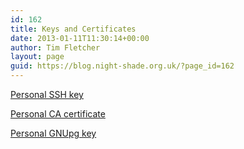 ```yaml
---
id: 162
title: Keys and Certificates
date: 2013-01-11T11:30:14+00:00
author: Tim Fletcher
layout: page
guid: https://blog.night-shade.org.uk/?page_id=162
---
```

[Personal SSH key](https://www.night-shade.org.uk/~tim/ID/yubikey-ssh.pub "Download key")

[Personal CA certificate](https://www.night-shade.org.uk/~tim/ID/NightShade-CA.pem "Download certificate")

[Personal GNUpg key](https://www.night-shade.org.uk/~tim/ID/gnupg.key "Download key")

&nbsp;

&nbsp;